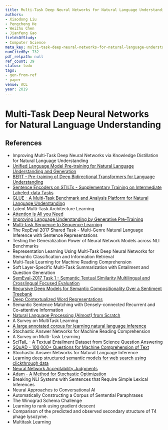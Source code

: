 ```yaml
---
title: Multi-Task Deep Neural Networks for Natural Language Understanding
authors:
- Xiaodong Liu
- Pengcheng He
- Weizhu Chen
- Jianfeng Gao
fieldsOfStudy:
- Computer Science
meta_key: multi-task-deep-neural-networks-for-natural-language-understanding
numCitedBy: 732
pdf_relpath: null
ref_count: 39
status: todo
tags:
- gen-from-ref
- paper
venue: ACL
year: 2019
---
```


# Multi-Task Deep Neural Networks for Natural Language Understanding

## References

- Improving Multi-Task Deep Neural Networks via Knowledge Distillation for Natural Language Understanding
- [Unified Language Model Pre-training for Natural Language Understanding and Generation](./unified-language-model-pre-training-for-natural-language-understanding-and-generation.md)
- [BERT - Pre-training of Deep Bidirectional Transformers for Language Understanding](./bert-pre-training-of-deep-bidirectional-transformers-for-language-understanding.md)
- [Sentence Encoders on STILTs - Supplementary Training on Intermediate Labeled-data Tasks](./sentence-encoders-on-stilts-supplementary-training-on-intermediate-labeled-data-tasks.md)
- [GLUE - A Multi-Task Benchmark and Analysis Platform for Natural Language Understanding](./glue-a-multi-task-benchmark-and-analysis-platform-for-natural-language-understanding.md)
- Latent Multi-Task Architecture Learning
- [Attention is All you Need](./attention-is-all-you-need.md)
- [Improving Language Understanding by Generative Pre-Training](./improving-language-understanding-by-generative-pre-training.md)
- [Multi-task Sequence to Sequence Learning](./multi-task-sequence-to-sequence-learning.md)
- The RepEval 2017 Shared Task - Multi-Genre Natural Language Inference with Sentence Representations
- Testing the Generalization Power of Neural Network Models across NLI Benchmarks
- Representation Learning Using Multi-Task Deep Neural Networks for Semantic Classification and Information Retrieval
- Multi-Task Learning for Machine Reading Comprehension
- Soft Layer-Specific Multi-Task Summarization with Entailment and Question Generation
- [SemEval-2017 Task 1 - Semantic Textual Similarity Multilingual and Crosslingual Focused Evaluation](./semeval-2017-task-1-semantic-textual-similarity-multilingual-and-crosslingual-focused-evaluation.md)
- [Recursive Deep Models for Semantic Compositionality Over a Sentiment Treebank](./recursive-deep-models-for-semantic-compositionality-over-a-sentiment-treebank.md)
- [Deep Contextualized Word Representations](./deep-contextualized-word-representations.md)
- Semantic Sentence Matching with Densely-connected Recurrent and Co-attentive Information
- [Natural Language Processing (Almost) from Scratch](./natural-language-processing-almost-from-scratch.md)
- A Survey on MultiTask Learning
- [A large annotated corpus for learning natural language inference](./a-large-annotated-corpus-for-learning-natural-language-inference.md)
- Stochastic Answer Networks for Machine Reading Comprehension
- A Survey on Multi-Task Learning
- SciTaiL - A Textual Entailment Dataset from Science Question Answering
- [SQuAD - 100,000+ Questions for Machine Comprehension of Text](./squad-100-000-questions-for-machine-comprehension-of-text.md)
- Stochastic Answer Networks for Natural Language Inference
- [Learning deep structured semantic models for web search using clickthrough data](./learning-deep-structured-semantic-models-for-web-search-using-clickthrough-data.md)
- [Neural Network Acceptability Judgments](./neural-network-acceptability-judgments.md)
- [Adam - A Method for Stochastic Optimization](./adam-a-method-for-stochastic-optimization.md)
- Breaking NLI Systems with Sentences that Require Simple Lexical Inferences
- Neural Approaches to Conversational AI
- Automatically Constructing a Corpus of Sentential Paraphrases
- The Winograd Schema Challenge
- Learning to rank using gradient descent
- Comparison of the predicted and observed secondary structure of T4 phage lysozyme.
- Multitask Learning
